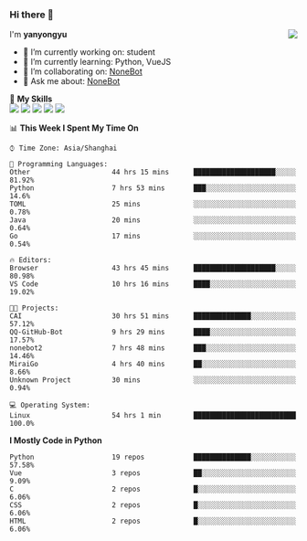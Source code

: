 ### Hi there 👋

<a href="#">
  <img align="right" src="https://github-readme-stats.vercel.app/api?username=yanyongyu&count_private=true&show_icons=true&bg_color=15,f2f7fd,E0EAFC" />
</a>

I'm **yanyongyu**

- 🔭 I’m currently working on: student
- 🌱 I’m currently learning: Python, VueJS
- 👯 I’m collaborating on: [NoneBot](https://github.com/nonebot)
- 💬 Ask me about: [NoneBot](https://github.com/nonebot)

🌟 **My Skills**  
![](https://img.shields.io/badge/-Python-3e74a2?style=flat-square&logo=Python&logoColor=fff)
![](https://img.shields.io/badge/-Vue-4fc08d?style=flat-square&logo=Vue.js&logoColor=fff)
![](https://img.shields.io/badge/-Node.js-339933?style=flat-square&logo=Node.js&logoColor=fff)
![](https://img.shields.io/badge/-Docker-2496ED?style=flat-square&logo=Docker&logoColor=fff)
![](https://img.shields.io/badge/-Linux-000000?style=flat-square&logo=Linux&logoColor=fff)

<!--START_SECTION:waka-->
📊 **This Week I Spent My Time On** 

```text
⌚︎ Time Zone: Asia/Shanghai

💬 Programming Languages: 
Other                    44 hrs 15 mins      ████████████████████░░░░░   81.92% 
Python                   7 hrs 53 mins       ███░░░░░░░░░░░░░░░░░░░░░░   14.6% 
TOML                     25 mins             ░░░░░░░░░░░░░░░░░░░░░░░░░   0.78% 
Java                     20 mins             ░░░░░░░░░░░░░░░░░░░░░░░░░   0.64% 
Go                       17 mins             ░░░░░░░░░░░░░░░░░░░░░░░░░   0.54%

🔥 Editors: 
Browser                  43 hrs 45 mins      ████████████████████░░░░░   80.98% 
VS Code                  10 hrs 16 mins      ████░░░░░░░░░░░░░░░░░░░░░   19.02%

🐱‍💻 Projects: 
CAI                      30 hrs 51 mins      ██████████████░░░░░░░░░░░   57.12% 
QQ-GitHub-Bot            9 hrs 29 mins       ████░░░░░░░░░░░░░░░░░░░░░   17.57% 
nonebot2                 7 hrs 48 mins       ███░░░░░░░░░░░░░░░░░░░░░░   14.46% 
MiraiGo                  4 hrs 40 mins       ██░░░░░░░░░░░░░░░░░░░░░░░   8.66% 
Unknown Project          30 mins             ░░░░░░░░░░░░░░░░░░░░░░░░░   0.94%

💻 Operating System: 
Linux                    54 hrs 1 min        █████████████████████████   100.0%

```

**I Mostly Code in Python** 

```text
Python                   19 repos            ██████████████░░░░░░░░░░░   57.58% 
Vue                      3 repos             ██░░░░░░░░░░░░░░░░░░░░░░░   9.09% 
C                        2 repos             █░░░░░░░░░░░░░░░░░░░░░░░░   6.06% 
CSS                      2 repos             █░░░░░░░░░░░░░░░░░░░░░░░░   6.06% 
HTML                     2 repos             █░░░░░░░░░░░░░░░░░░░░░░░░   6.06%

```



<!--END_SECTION:waka-->
